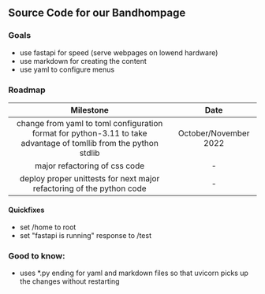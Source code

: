 
## Source Code for our Bandhompage

### Goals

* use fastapi for speed (serve webpages on lowend hardware)
* use markdown for creating the content
* use yaml to configure menus


### Roadmap 
| Milestone                                                                                                         | Date                  |
| :-:                                                                                                               | :-:                   |
| change from yaml to toml configuration format for python-3.11 to take advantage of tomllib from the python stdlib | October/November 2022 |
| major refactoring of css code                                                                                     | -                     |
| deploy proper unittests for next major refactoring of the python code                                             | -                     |
   
#### Quickfixes
  - set /home to root
  - set "fastapi is running" response to /test


### Good to know:
  - uses *.py ending for yaml and markdown files so that uvicorn picks up the changes without restarting
